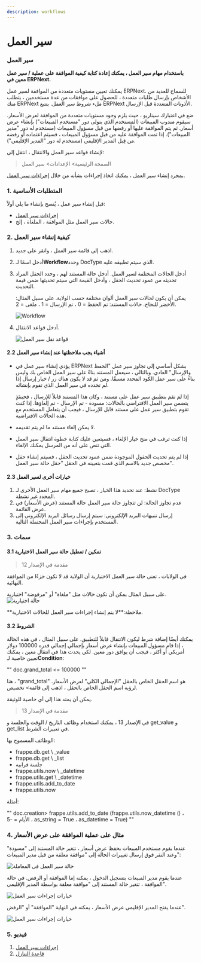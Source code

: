 ```yaml
---
description: workflows
---
```


# سير العمل

### سير العمل

**باستخدام مهام سير العمل ، يمكنك إعادة كتابة كيفية الموافقة على عملية / سير عمل معين في ERPNext.**

يمكنك تعيين مستويات متعددة من الموافقة لسير عمل ERPNext. للسماح للعديد من الأشخاص بإرسال طلبات متعددة ، للحصول على موافقات من عدة مستخدمين ، يتطلب منك ERPNext ملء شروط سير العمل. يتتبع ERPNext الأذونات المتعددة قبل الإرسال.

ضع في اعتبارك سيناريو ، حيث يلزم وجود مستويات متعددة من الموافقة لعرض الأسعار. سيقوم مندوب المبيعات (المستخدم الذي يتولى دور "مستخدم المبيعات") بإنشاء عرض أسعار. ثم يتم الموافقة عليها أو رفضها من قبل مسؤول المبيعات (مستخدم له دور "مدير المبيعات"). إذا تمت الموافقة عليه من قبل مسؤول المبيعات ، فسيتم اعتماده أو رفضه من قِبل المدير الإقليمي (مستخدم له دور "المدير الإقليمي").

لإنشاء قواعد سير العمل والانتقال ، انتقل إلى:

> الصفحة الرئيسية> الإعدادات> سير العمل

بمجرد إنشاء سير العمل ، يمكنك اتخاذ إجراءات بشأنه من خلال [إجراءات سير العمل](https://docs.erpnext.com/docs/v13/user/manual/en/setting-up/workflow-actions).

### 1. المتطلبات الأساسية

قبل إنشاء سير عمل ، يُنصح بإنشاء ما يلي أولاً:

* [إجراءات سير العمل](https://docs.erpnext.com/docs/v13/user/manual/en/setting-up/workflow-actions)
* حالات سير العمل مثل الموافقة ، الملغاة ، إلخ.

### 2. كيفية إنشاء سير العمل

1. اذهب إلى قائمة سير العمل ، وانقر على جديد.
2. أدخل اسمًا لـ**Workflow**وحدد DocType الذي سيتم تطبيقه عليه.
3.  أدخل الحالات المختلفة لسير العمل. أدخل حالة المستند لهم ، وحدد الحقل المراد تحديثه من عمود تحديث الحقل ، وأدخل القيمة التي سيتم تحديثها ضمن قيمة التحديث.

    يمكن أن يكون لحالات سير العمل ألوان مختلفة حسب الولاية. على سبيل المثال: الأخضر للنجاح. حالات المستند: تم الحفظ = 0 ، تم الإرسال = 1 ، ملغى = 2.

    ![Workflow](https://docs.erpnext.com/files/workflow.png)
4.  أدخل قواعد الانتقال.

    ![قواعد نقل سير العمل](https://docs.erpnext.com/files/workflow-transition-rules.png)

#### 2.2 أشياء يجب ملاحظتها عند إنشاء سير العمل

*   يؤدي إنشاء سير عمل في ERPNext بشكل أساسي إلى تجاوز سير عمل "الحفظ والإرسال" العادي. وبالتالي ، سيعمل المستند بناءً على سير العمل الخاص بك وليس بناءً على سير عمل الكود المحدد مسبقًا. ومن ثم قد لا يكون هناك زر / خيار إرسال إذا لم تحدده في سير العمل الذي تقوم بإنشائه.

    إذا لم تقم بتطبيق سير عمل على مستند ، وكان هذا المستند قابلاً للإرسال ، فحينئذٍ يتضمن سير العمل الافتراضي بالحالات: مسودة - تم الإرسال - تم إلغاؤها. إذا كنت تقوم بتطبيق سير عمل على مستند قابل للإرسال ، فيجب أن يتعامل المستخدم مع هذه الحالات الافتراضية.
* لا يمكن إلغاء مستند ما لم يتم تقديمه.
* إذا كنت ترغب في منح خيار الإلغاء ، فسيتعين عليك كتابة خطوة انتقال سير العمل التي تنص على أنه من المرسل يمكنك الإلغاء.
* إذا لم يتم تحديث الحقول الموجودة ضمن عمود تحديث الحقل ، فسيتم إنشاء حقل مخصص جديد بالاسم الذي قمت بتعيينه في الحقل "حقل حالة سير العمل".

#### 2.3 خيارات أخرى لسير العمل

1. نشط: عند تحديد هذا الخيار ، تصبح جميع مهام سير العمل الأخرى لـ DocType المحدد غير نشطة.
2. عدم تجاوز الحالة: لن تتجاوز حالة سير العمل حالة المستند (عرض الأسعار) في عرض القائمة.
3. إرسال تنبيهات البريد الإلكتروني: سيتم إرسال رسائل البريد الإلكتروني إلى المستخدم بإجراءات سير العمل المحتملة التالية.

### 3. سمات

#### 3.1 تمكين / تعطيل حالة سير العمل الاختيارية

> مقدمة في الإصدار 12

في الولايات ، تعني حالة سير العمل الاختيارية أن الولاية قد لا تكون جزءًا من الموافقة النهائية.

على سبيل المثال يمكن أن تكون حالات مثل "ملغاة" أو "مرفوضة" اختيارية. ![حالة اختيارية](https://docs.erpnext.com/files/workflow-optional-state.png)

\*\*ملاحظة:\*\*لا يتم إنشاء إجراءات سير العمل للحالات الاختيارية.

#### 3.2 الشروط

يمكنك أيضًا إضافة شرط ليكون الانتقال قابلاً للتطبيق. على سبيل المثال ، في هذه الحالة ، إذا قام مسؤول المبيعات بإنشاء عرض أسعار بإجمالي إجمالي قدره 100000 دولار أمريكي أو أكثر ، فيجب أن يوافق دور معين. لكي يحدث هذا في انتقال معين ، يمكنك تعيين خاصية لـ**Condition**:

"" doc.grand\_total <= 100000 ""

هنا ، "grand\_total" هو اسم الحقل الخاص بالحقل "الإجمالي الكلي" لعرض الأسعار. لرؤية اسم الحقل الخاص بالحقل ، اذهب إلى قائمة> تخصيص.

يمكن أن يمتد هذا إلى أي خاصية للوثيقة.

> مقدمة في الإصدار 13

في الإصدار 13 ، يمكنك استخدام وظائف التاريخ / الوقت والجلسة و get\_value و get\_list في تعبيرات الشرط.

الوظائف المسموح بها:

* frappe.db.get \ \_value
* frappe.db.get \ \_list
* جلسة فرابيه
* frappe.utils.now \ \_datetime
* frappe.utils.get \ \_datetime
* frappe.utils.add\_to\_date
* frappe.utils.now

أمثلة:

"" doc.creation> frappe.utils.add\_to\_date (frappe.utils.now\_datetime () ، الأيام = -5 ، as\_string = True ، as\_datetime = True) ""

### 4. مثال على عملية الموافقة على عرض الأسعار

عندما يقوم مستخدم المبيعات بحفظ عرض أسعار ، تتغير حالة المستند إلى "مسودة" وعند النقر فوق إرسال تغييرات الحالة إلى "موافقة معلقة من قبل مدير المبيعات":

![حالة سير العمل في المعاملة](https://docs.erpnext.com/files/workflow-status-in-transaction.png)

عندما يقوم مدير المبيعات بتسجيل الدخول ، يمكنه إما الموافقة أو الرفض. في حالة الموافقة ، تتغير حالة المستند إلى "موافقة معلقة بواسطة المدير الإقليمي".

![خيارات إجراءات سير العمل](https://docs.erpnext.com/files/workflow-action-options.png)

عندما يفتح المدير الإقليمي عرض الأسعار ، يمكنه في النهاية "الموافقة" أو "الرفض".

![خيارات إجراءات سير العمل](https://docs.erpnext.com/files/workflow-action-options-2.png)

### 5. فيديو

1. [إجراءات سير العمل](https://docs.erpnext.com/docs/v13/user/manual/en/setting-up/workflow-actions)
2. [قاعدة التنازل](https://docs.erpnext.com/docs/v13/user/manual/en/automation/assignment-rule)
